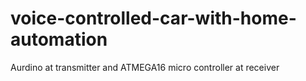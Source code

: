 # voice-controlled-car-with-home-automation
Aurdino at transmitter and ATMEGA16 micro controller at receiver
